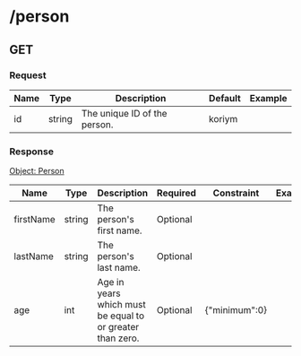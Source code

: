 # /person

## GET

### Request
| Name  | Type  | Description | Default | Example |
|-------|-------|-------------|---------|---------| 
| id | string | The unique ID of the person. | koriym |  |
        

### Response
[Object: Person](schema/person.json)

| Name  | Type  | Description | Required | Constraint | Example |
|-------|-------|-------------|----------|------------|---------| 
| firstName | string | The person's first name. | Optional |  |  |
| lastName | string | The person's last name. | Optional |  |  |
| age | int | Age in years which must be equal to or greater than zero. | Optional | {"minimum":0} |  |
               